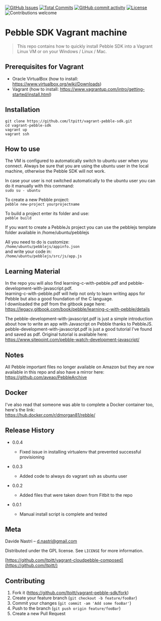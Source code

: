[![GitHub Issues](https://img.shields.io/github/issues-raw/ltpitt/vagrant-pebble-sdk)](https://github.com/ltpitt/vagrant-pebble-sdk/issues)
[![Total Commits](https://img.shields.io/github/last-commit/ltpitt/vagrant-pebble-sdk)](https://github.com/ltpitt/vagrant-pebble-sdk/commits)
[![GitHub commit activity](https://img.shields.io/github/commit-activity/4w/ltpitt/vagrant-pebble-sdk?foo=bar)](https://github.com/ltpitt/vagrant-pebble-sdk/commits)
[![License](https://img.shields.io/badge/license-MIT-blue.svg)](https://github.com/ltpitt/vagrant-pebble-sdk/blob/master/LICENSE)
![Contributions welcome](https://img.shields.io/badge/contributions-welcome-orange.svg)

# Pebble SDK Vagrant machine
> This repo contains how to quickly install Pebble SDK into a Vagrant Linux VM or on your Windows / Linux / Mac.

## Prerequisites for Vagrant  

- Oracle VirtualBox (how to install: https://www.virtualbox.org/wiki/Downloads)
- Vagrant (how to install: https://www.vagrantup.com/intro/getting-started/install.html)

## Installation

`git clone https://github.com/ltpitt/vagrant-pebble-sdk.git`  
`cd vagrant-pebble-sdk`  
`vagrant up`  
`vagrant ssh`  

## How to use

The VM is configured to automatically switch to ubuntu user when you connect. Always be sure that you are using the ubuntu user in the local machine, otherwise the Pebble SDK will not work.  

In case your user is not switched automatically to the ubuntu user you can do it manually with this command:  
`sudo su - ubuntu`

To create a new Pebble project:  
`pebble new-project yourprojectname`  

To build a project enter its folder and use:  
`pebble build`  

If you want to create a PebbleJs project you can use the pebblejs template folder available in /home/ubuntu/pebblejs  

All you need to do is customize:  
`/home/ubuntu/pebblejs/appinfo.json`  
and write your code in:  
`/home/ubuntu/pebblejs/src/js/app.js`  

## Learning Material

In the repo you will also find learning-c-with-pebble.pdf and pebble-development-with-javascript.pdf.  
learning-c-with-pebble.pdf will help not only to learn writing apps for Pebble but also a good foundation of the C language.  
I downloaded the pdf from the gitbook page here:  
https://legacy.gitbook.com/book/pebble/learning-c-with-pebble/details  

The pebble-development-with-javascript.pdf is just a simple introduction about how to write an app with Javascript on Pebble thanks to PebbleJS.  
pebble-development-with-javascript.pdf is just a good tutorial I've found and saved as pdf. Original tutorial is available here:  
https://www.sitepoint.com/pebble-watch-development-javascript/  

## Notes

All Pebble important files no longer available on Amazon but they are now available in this repo and also have a mirror here:  
https://github.com/aveao/PebbleArchive

## Docker
I've also read that someone was able to complete a Docker container too, here's the link:  
https://hub.docker.com/r/dmorgan81/rebble/

## Release History

* 0.0.4
    * Fixed issue in installing virtualenv that prevented successful provisioning

* 0.0.3
    * Added code to always do vagrant ssh as ubuntu user

* 0.0.2
    * Added files that were taken down from Fitbit to the repo

* 0.0.1
    * Manual install script is complete and tested

## Meta

Davide Nastri – d.nastri@gmail.com

Distributed under the GPL license. See ``LICENSE`` for more information.

[https://github.com/ltpitt/vagrant-cloudpebble-composed](https://github.com/ltpitt/)

## Contributing

1. Fork it (<https://github.com/ltpitt/vagrant-pebble-sdk/fork>)
2. Create your feature branch (`git checkout -b feature/fooBar`)
3. Commit your changes (`git commit -am 'Add some fooBar'`)
4. Push to the branch (`git push origin feature/fooBar`)
5. Create a new Pull Request
